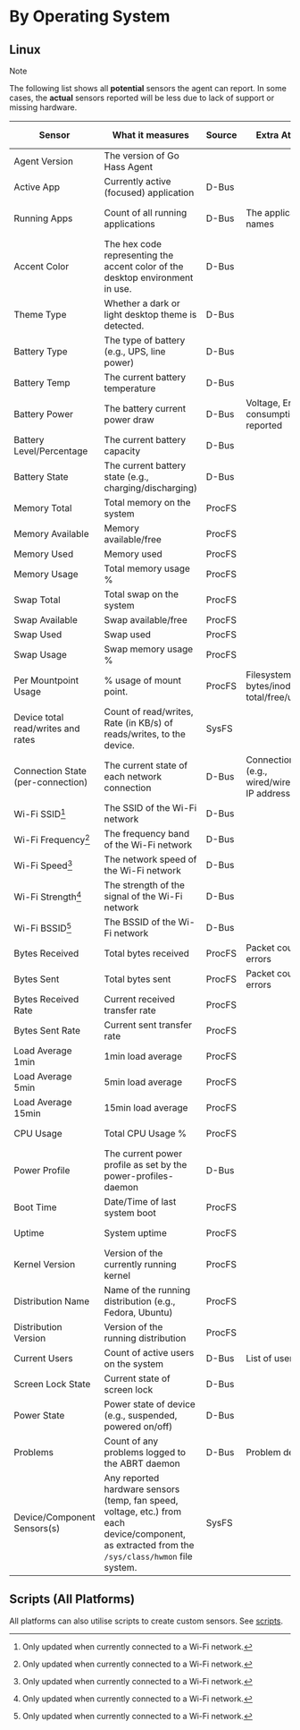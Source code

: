 <!--
 Copyright (c) 2024 Joshua Rich <joshua.rich@gmail.com>

 This software is released under the MIT License.
 https://opensource.org/licenses/MIT
-->

# By Operating System

## Linux

> [!NOTE]
> The following list shows all **potential** sensors the agent can
> report. In some cases, the **actual** sensors reported will be less due to
> lack of support or missing hardware.

| Sensor | What it measures | Source | Extra Attributes | Update Frequency |
|--------|------------------|--------|-------------------|-------------------|
| Agent Version | The version of Go Hass Agent |  | | On agent start. |
| Active App | Currently active (focused) application | D-Bus | | When app changes. |
| Running Apps | Count of all running applications | D-Bus | The application names | When running apps count changes. | 
| Accent Color  | The hex code representing the accent color of the desktop environment in use. | D-Bus | | When accent color changes. | 
| Theme Type  | Whether a dark or light desktop theme is detected. | D-Bus | | When desktop theme changes. | 
| Battery Type | The type of battery (e.g., UPS, line power) | D-Bus | | On battery addeded/removed. |
| Battery Temp | The current battery temperature | D-Bus | | When temp changes. |
| Battery Power | The battery current power draw | D-Bus | Voltage, Energy consumption, where reported | When voltage changes. |
| Battery Level/Percentage | The current battery capacity | D-Bus | | When level changes. |
| Battery State | The current battery state (e.g., charging/discharging) | D-Bus | | When state changes. |
| Memory Total | Total memory on the system | ProcFS | | ~Every minute |
| Memory Available | Memory available/free | ProcFS | | ~Every minute |
| Memory Used | Memory used | ProcFS | | ~Every minute |
| Memory Usage | Total memory usage % | ProcFS | | ~Every minute |
| Swap Total | Total swap on the system | ProcFS | | ~Every minute |
| Swap Available | Swap available/free | ProcFS | | ~Every minute |
| Swap Used | Swap used | ProcFS | | ~Every minute |
| Swap Usage | Swap memory usage % | ProcFS | | ~Every minute |
| Per Mountpoint Usage | % usage of mount point. | ProcFS |  Filesystem type, bytes/inode total/free/used. | ~Every minute. |
| Device total read/writes and rates | Count of read/writes, Rate (in KB/s) of reads/writes, to the device. | SysFS | | ~Every 5 seconds. |
| Connection State (per-connection) | The current state of each network connection | D-Bus | Connection type (e.g., wired/wireless/VPN), IP addresses | When connections change. |
| Wi-Fi SSID[^1] | The SSID of the Wi-Fi network | D-Bus | | When SSID changes. |
| Wi-Fi Frequency[^1] | The frequency band of the Wi-Fi network | D-Bus | | When frequency changes. | 
| Wi-Fi Speed[^1] | The network speed of the Wi-Fi network | D-Bus | | When speed changes. |
| Wi-Fi Strength[^1] | The strength of the signal of the Wi-Fi network | D-Bus | | When strength changes. |
| Wi-Fi BSSID[^1] | The BSSID of the Wi-Fi network | D-Bus | | When BSSID changes. |
| Bytes Received | Total bytes received | ProcFS | Packet count, drops, errors | ~Every 5 seconds. |
| Bytes Sent | Total bytes sent | ProcFS | Packet count, drops, errors | ~Every 5 seconds. |
| Bytes Received Rate | Current received transfer rate  | ProcFS | | ~Every 5 seconds. |
| Bytes Sent Rate | Current sent transfer rate | ProcFS | | ~Every 5 seconds. |
| Load Average 1min | 1min load average | ProcFS |  | ~Every 1 minute. |
| Load Average 5min | 5min load average | ProcFS |  | ~Every 1 minute. |
| Load Average 15min | 15min load average | ProcFS |  | ~Every 1 minute. |
| CPU Usage | Total CPU Usage % | ProcFS | | ~Every 10 seconds. |
| Power Profile | The current power profile as set by the power-profiles-daemon | D-Bus | | When profile changes. |
| Boot Time | Date/Time of last system boot | ProcFS |  | ~Every 15 minutes. |
| Uptime | System uptime | ProcFS | | ~Every 15 minutes. |
| Kernel Version | Version of the currently running kernel | ProcFS | | On agent start. |
| Distribution Name | Name of the running distribution (e.g., Fedora, Ubuntu) | ProcFS | | On agent start. |
| Distribution Version | Version of the running distribution | ProcFS | | On agent start. |
| Current Users | Count of active users on the system | D-Bus | List of usernames | When user count changes. |
| Screen Lock State | Current state of screen lock | D-Bus | | When screen lock changes. |
| Power State | Power state of device (e.g., suspended, powered on/off) | D-Bus | | When power state changes. |
| Problems | Count of any problems logged to the ABRT daemon | D-Bus |  Problem details | ~Every 15 minutes |
| Device/Component Sensors(s) | Any reported hardware sensors (temp, fan speed, voltage, etc.) from each device/component, as extracted from the `/sys/class/hwmon` file system. | SysFS |  | ~Every 1 minute. |

[^1]: Only updated when currently connected to a Wi-Fi network.

## Scripts (All Platforms)

All platforms can also utilise scripts to create custom sensors. See [scripts](scripts.md).
